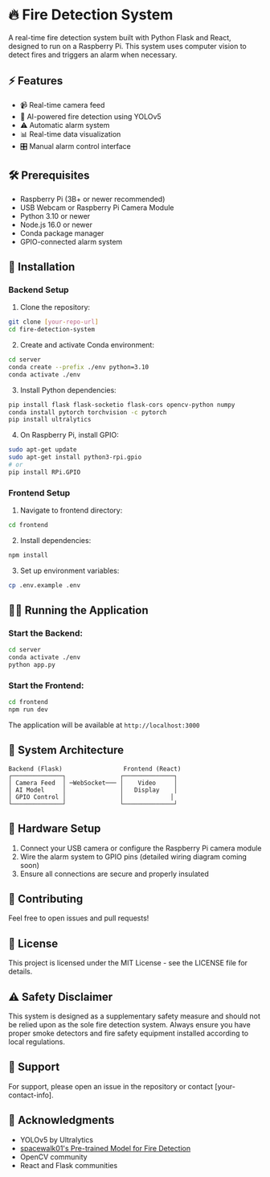 # 🔥 Fire Detection System

A real-time fire detection system built with Python Flask and React, designed to run on a Raspberry Pi. This system uses computer vision to detect fires and triggers an alarm when necessary.

## ⚡ Features

- 📹 Real-time camera feed
- 🤖 AI-powered fire detection using YOLOv5
- ⚠️ Automatic alarm system
- 📊 Real-time data visualization
- 🎛️ Manual alarm control interface

## 🛠️ Prerequisites

- Raspberry Pi (3B+ or newer recommended)
- USB Webcam or Raspberry Pi Camera Module
- Python 3.10 or newer
- Node.js 16.0 or newer
- Conda package manager
- GPIO-connected alarm system

## 🚀 Installation

### Backend Setup

1. Clone the repository:
```bash
git clone [your-repo-url]
cd fire-detection-system
```

2. Create and activate Conda environment:
```bash
cd server
conda create --prefix ./env python=3.10
conda activate ./env
```

3. Install Python dependencies:
```bash
pip install flask flask-socketio flask-cors opencv-python numpy
conda install pytorch torchvision -c pytorch
pip install ultralytics
```

4. On Raspberry Pi, install GPIO:
```bash
sudo apt-get update
sudo apt-get install python3-rpi.gpio
# or
pip install RPi.GPIO
```

### Frontend Setup

1. Navigate to frontend directory:
```bash
cd frontend
```

2. Install dependencies:
```bash
npm install
```

3. Set up environment variables:
```bash
cp .env.example .env
```

## 🏃‍♂️ Running the Application

### Start the Backend:
```bash
cd server
conda activate ./env
python app.py
```

### Start the Frontend:
```bash
cd frontend
npm run dev
```

The application will be available at `http://localhost:3000`

## 📐 System Architecture

```
Backend (Flask)                 Frontend (React)
┌──────────────┐               ┌──────────────┐
│ Camera Feed  │ ─WebSocket─── │    Video     │
│ AI Model     │               │   Display    │
│ GPIO Control │               │             │
└──────────────┘               └──────────────┘
```

## 🔌 Hardware Setup

1. Connect your USB camera or configure the Raspberry Pi camera module
2. Wire the alarm system to GPIO pins (detailed wiring diagram coming soon)
3. Ensure all connections are secure and properly insulated

## 👥 Contributing

Feel free to open issues and pull requests!

## 📝 License

This project is licensed under the MIT License - see the LICENSE file for details.

## ⚠️ Safety Disclaimer

This system is designed as a supplementary safety measure and should not be relied upon as the sole fire detection system. Always ensure you have proper smoke detectors and fire safety equipment installed according to local regulations.

## 🤝 Support

For support, please open an issue in the repository or contact [your-contact-info].

## 🙏 Acknowledgments

- YOLOv5 by Ultralytics
- [spacewalk01's Pre-trained Model for Fire Detection](https://github.com/spacewalk01/yolov5-fire-detection/tree/main/model)
- OpenCV community
- React and Flask communities
